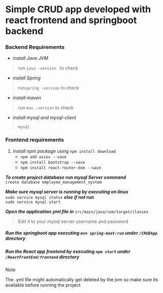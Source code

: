 # Simple CRUD app developed with react frontend and springboot backend

### Backend Requirements
* *install Java JVM*<br/>
 > run ```java -version ``` to check<br/>
* *install Spring*<br/>
 >  run```spring -version``` to check<br/>
* *install maven*<br/>
 > run ```mvn -version``` to check<br/>
* *install mysql and mysql-client*<br/>
> ```mysql```<br/>
 ### Frontend requirements
1. *install npm package* using ```npm install download```<br/>
     - ```npm add axios --save```
     - ```npm install bootstrap --save``` 
     - ```npm install react-router-dom --save```


***To create project database  run mysql Server command*** <br/>
```create database employee_management_system```

***Make sure mysql server is running by executing on linux***<br/> 
 ``` sudo service mysql status ```
***else if not run*** <br/>
```sudo service mysql start ```

***Open the application.yml file in*** `src/main/java/com/target/classes`<br/>
> Edit it to your mysql server username and password

#####  Run the springboot app executing ```mvn spring-boot:run``` under `/CRUDApp` directory
#####  Run the React app frontend by executing ```npm start``` under `/ReactFrontEnd/frontend` directory

> [!Note]
> The .yml file might automatically get deleted by the jvm so make sure its available before running the project